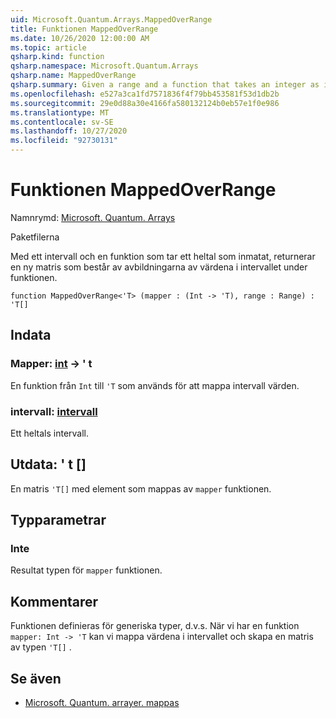 ```yaml
---
uid: Microsoft.Quantum.Arrays.MappedOverRange
title: Funktionen MappedOverRange
ms.date: 10/26/2020 12:00:00 AM
ms.topic: article
qsharp.kind: function
qsharp.namespace: Microsoft.Quantum.Arrays
qsharp.name: MappedOverRange
qsharp.summary: Given a range and a function that takes an integer as input, returns a new array that consists of the images of the range values under the function.
ms.openlocfilehash: e527a3ca1fd7571836f4f79bb453581f53d1db2b
ms.sourcegitcommit: 29e0d88a30e4166fa580132124b0eb57e1f0e986
ms.translationtype: MT
ms.contentlocale: sv-SE
ms.lasthandoff: 10/27/2020
ms.locfileid: "92730131"
---
```

# <a name="mappedoverrange-function"></a>Funktionen MappedOverRange

Namnrymd: [Microsoft. Quantum. Arrays](xref:Microsoft.Quantum.Arrays)

Paketfilerna [](https://nuget.org/packages/)


Med ett intervall och en funktion som tar ett heltal som inmatat, returnerar en ny matris som består av avbildningarna av värdena i intervallet under funktionen.

```qsharp
function MappedOverRange<'T> (mapper : (Int -> 'T), range : Range) : 'T[]
```


## <a name="input"></a>Indata

### <a name="mapper--int---t"></a>Mapper: [int](xref:microsoft.quantum.lang-ref.int) -> ' t

En funktion från `Int` till `'T` som används för att mappa intervall värden.


### <a name="range--range"></a>intervall: [intervall](xref:microsoft.quantum.lang-ref.range)

Ett heltals intervall.



## <a name="output--t"></a>Utdata: ' t []

En matris `'T[]` med element som mappas av `mapper` funktionen.

## <a name="type-parameters"></a>Typparametrar

### <a name="t"></a>Inte

Resultat typen för `mapper` funktionen.

## <a name="remarks"></a>Kommentarer

Funktionen definieras för generiska typer, d.v.s. När vi har en funktion `mapper: Int -> 'T` kan vi mappa värdena i intervallet och skapa en matris av typen `'T[]` .

## <a name="see-also"></a>Se även

- [Microsoft. Quantum. arrayer. mappas](xref:Microsoft.Quantum.Arrays.Mapped)